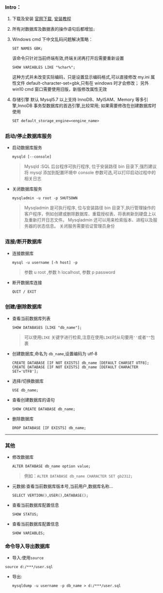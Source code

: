 ### Intro：

1. 下载及安装
   [官网下载](https://dev.mysql.com/downloads/mysql/), [安装教程](http://c.biancheng.net/view/2376.html)

2. 所有对数据库及数据表的操作语句后都增加`;`
3. Windows cmd 下中文乱码问题解决策略：

   ```mysql
   SET NAMES GBK;
   ```

   该命令只针对当前终端有效,终端关闭再打开后需要重新设置

   ```mysql
   SHOW VARIABLES LIKE "%char%";
   ```

   这种方式并未改变实际编码，只是设置显示编码格式,可以直接修改 my.ini 属性文件 default-character-set=gbk,只有在 windows 时才会修改；
   另外 win10 cmd 窗口需要使用旧版，新版修改属性无效

4. 存储引擎
   默认 Mysql5.7 以上支持 InnoDB、MyISAM、Memory 等多引擎,InnoDB 事务型数据库的首选引擎,比较常用;
   如果需要修改在创建数据库时使用

   ```mysql
   SET default_storage_engine=<engine_name>
   ```

## <p>

### 启动/停止数据库服务

- 启动数据库服务

  ```mysql
  mysqld [--console]
  ```

  > Mysqld :SQL 后台程序可执行程序, 位于安装路径 bin 目录下,强烈建议将 mysql 添加到配置环境中
  > console 参数可选,可以打印启动过程中的相关日志

- 关闭数据库服务

  ```mysql
  mysqladmin -u root -p SHUTSOWN
  ```

  > Mysqladmin 是可执行程序, 位与安装路径 bin 目录下,执行管理操作的客户程序，例如创建或删除数据库、重载授权表、将表刷新到硬盘上以及重新打开日志文件。
  > Mysqladmin 还可以用来检索版本、进程以及服务器的状态信息。
  > 关闭服务需要验证管理员身份

## <p>

### 连接/断开数据库

- 连接数据库

  ```mysql
  mysql -u username [-h host] -p
  ```

  > 参数 u root ,参数 h localhost, 参数 p password

- 断开数据库连接

  ```mysql
  QUIT / EXIT
  ```

## <p>

### 创建/删除数据库

- 查看当前数据库列表

  ```mysql
  SHOW DATABASES [LIKE "db_name"];
  ```

  > 可以使用`LIKE` 关键字进行检索,注意在使用`LIKE`时从句要用`''`或者`""`包裹

- 创建数据库,命名为 `db_name`,设置编码为 utf-8

  ```mysql
  CREATE DATABASE [IF NOT EXISTS] db_name [DEFAULT CHARSET UTF8];
  CREATE DATABASE [IF NOT EXISTS] db_name [DEFAULT CHARACTER SET='UTF8'];
  ```

- 选择/切换数据库

  ```mysql
  USE db_name;
  ```

- 查看创建数据库的语句

  ```mysql
  SHOW CREATE DATABASE db_name;
  ```

- 删除数据库

  ```mysql
  DROP DATABASE [IF EXISTS] db_name;
  ```

---

<p>

### 其他

- 修改数据库

  ```mysql
  ALTER DATABASE db_name option value;
  ```

  > 例如：`ALTER DATABASE db_name CHARACTER SET gb2312;`

* 元数据:查看当前数据库版本号,当前用户,数据库名称...

  ```mysql
  SELECT VERTION(),USER(),DATABASE();
  ```

* 查看当前数据库配置信息

  ```mysql
  SHOW STATUS;
  ```

* 查看当前数据库配置信息

  ```mysql
  SHOW VARIABLES;
  ```

### 命令导入导出数据库

- 导入:使用`source`

```
source d:/***/user.sql
```

- 导出:
  ```
  mysqldump -u username -p db_name > d:/***/user.sql
  ```
